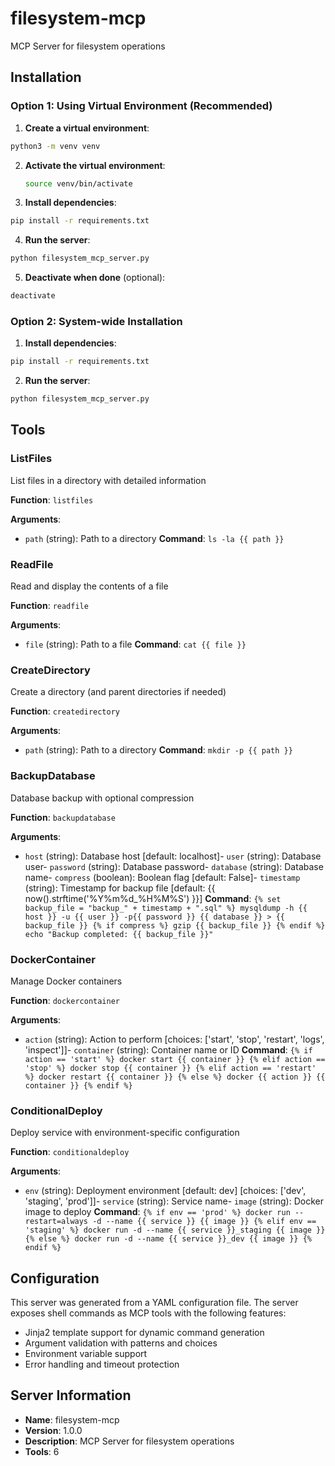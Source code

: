 # filesystem-mcp

MCP Server for filesystem operations

## Installation

### Option 1: Using Virtual Environment (Recommended)

1. **Create a virtual environment**:
```bash
python3 -m venv venv
```


2. **Activate the virtual environment**:
   ```bash
   source venv/bin/activate
   ```

3. **Install dependencies**:
```bash
pip install -r requirements.txt
```

4. **Run the server**:
```bash
python filesystem_mcp_server.py
```

5. **Deactivate when done** (optional):
```bash
deactivate
```

### Option 2: System-wide Installation

1. **Install dependencies**:
```bash
pip install -r requirements.txt
```

2. **Run the server**:
```bash
python filesystem_mcp_server.py
```


## Tools


### ListFiles

List files in a directory with detailed information

**Function**: `listfiles`

**Arguments**:
- `path` (string): Path to a directory
**Command**: `ls -la {{ path }}`


### ReadFile

Read and display the contents of a file

**Function**: `readfile`

**Arguments**:
- `file` (string): Path to a file
**Command**: `cat {{ file }}`


### CreateDirectory

Create a directory (and parent directories if needed)

**Function**: `createdirectory`

**Arguments**:
- `path` (string): Path to a directory
**Command**: `mkdir -p {{ path }}`


### BackupDatabase

Database backup with optional compression

**Function**: `backupdatabase`

**Arguments**:
- `host` (string): Database host [default: localhost]- `user` (string): Database user- `password` (string): Database password- `database` (string): Database name- `compress` (boolean): Boolean flag [default: False]- `timestamp` (string): Timestamp for backup file [default: {{ now().strftime('%Y%m%d_%H%M%S') }}]
**Command**: `{% set backup_file = "backup_" + timestamp + ".sql" %}
mysqldump -h {{ host }} -u {{ user }} -p{{ password }} {{ database }} > {{ backup_file }}
{% if compress %}
gzip {{ backup_file }}
{% endif %}
echo "Backup completed: {{ backup_file }}"
`


### DockerContainer

Manage Docker containers

**Function**: `dockercontainer`

**Arguments**:
- `action` (string): Action to perform [choices: ['start', 'stop', 'restart', 'logs', 'inspect']]- `container` (string): Container name or ID
**Command**: `{% if action == 'start' %}
docker start {{ container }}
{% elif action == 'stop' %}
docker stop {{ container }}
{% elif action == 'restart' %}
docker restart {{ container }}
{% else %}
docker {{ action }} {{ container }}
{% endif %}
`


### ConditionalDeploy

Deploy service with environment-specific configuration

**Function**: `conditionaldeploy`

**Arguments**:
- `env` (string): Deployment environment [default: dev] [choices: ['dev', 'staging', 'prod']]- `service` (string): Service name- `image` (string): Docker image to deploy
**Command**: `{% if env == 'prod' %}
docker run --restart=always -d --name {{ service }} {{ image }}
{% elif env == 'staging' %}
docker run -d --name {{ service }}_staging {{ image }}
{% else %}
docker run -d --name {{ service }}_dev {{ image }}
{% endif %}
`


## Configuration

This server was generated from a YAML configuration file. The server exposes shell commands as MCP tools with the following features:

- Jinja2 template support for dynamic command generation
- Argument validation with patterns and choices
- Environment variable support
- Error handling and timeout protection

## Server Information

- **Name**: filesystem-mcp
- **Version**: 1.0.0
- **Description**: MCP Server for filesystem operations
- **Tools**: 6